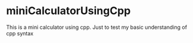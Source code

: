 # miniCalculatorUsingCpp
This is a mini calculator using cpp. Just to test my basic understanding of cpp syntax

